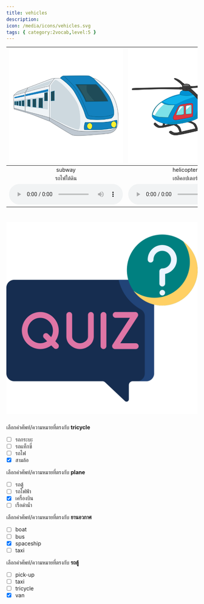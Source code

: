 ```yaml
---
title: vehicles
description: 
icon: /media/icons/vehicles.svg
tags: { category:2vocab,level:5 }
---
```


<div class="carrousel">


|![](/media/img/vehicles/subway.svg)|![](/media/img/vehicles/helicopter.svg)|![](/media/img/vehicles/van.svg)|![](/media/img/vehicles/motorcycle.svg)|![](/media/img/vehicles/truck.svg)|![](/media/img/vehicles/ship.svg)|![](/media/img/vehicles/tricycle.svg)|![](/media/img/vehicles/bicycle.svg)|![](/media/img/vehicles/spaceship.svg)|![](/media/img/vehicles/bus.svg)|![](/media/img/vehicles/plane.svg)|![](/media/img/vehicles/car.svg)|![](/media/img/vehicles/balloon.svg)|![](/media/img/vehicles/pick-up.svg)|![](/media/img/vehicles/submarine.svg)|![](/media/img/vehicles/train.svg)|![](/media/img/vehicles/boat.svg)|![](/media/img/vehicles/taxi.svg)|![](/media/img/vehicles/sky&#x20;train.svg)|![](/media/img/vehicles/shool&#x20;bus.svg)|![](/media/img/vehicles/sail.svg)|
| :----: | :----: | :----: | :----: | :----: | :----: | :----: | :----: | :----: | :----: | :----: | :----: | :----: | :----: | :----: | :----: | :----: | :----: | :----: | :----: | :----: |
|subway|helicopter|van|motorcycle|truck|ship|tricycle|bicycle|spaceship|bus|plane|car|balloon|pick-up|submarine|train|boat|taxi|sky train|shool bus|sail|
|รถไฟใต้ดิน|เฮลิคอปเตอร์|รถตู้|มอเตอร์ไซค์|รถบรรทุก|เรือ|สามล้อ|จักรยาน|ยานอวกาศ|รถเมล์|เครื่องบิน|รถยนต์|บอลลูน|รถกระบะ|เรือดำน้ำ|รถไฟ|เรือ|รถแท็กซี่|รถไฟฟ้า|รถโรงเรียน|เรือใบ|
|![](/media/audio/subway.mp3)|![](/media/audio/helicopter.mp3)|![](/media/audio/van.mp3)|![](/media/audio/motorcycle.mp3)|![](/media/audio/truck.mp3)|![](/media/audio/ship.mp3)|![](/media/audio/tricycle.mp3)|![](/media/audio/bicycle.mp3)|![](/media/audio/spaceship.mp3)|![](/media/audio/bus.mp3)|![](/media/audio/plane.mp3)|![](/media/audio/car.mp3)|![](/media/audio/balloon.mp3)|![](/media/audio/pick-up.mp3)|![](/media/audio/submarine.mp3)|![](/media/audio/train.mp3)|![](/media/audio/boat.mp3)|![](/media/audio/taxi.mp3)|![](/media/audio/sky&#x20;train.mp3)|![](/media/audio/shool&#x20;bus.mp3)|![](/media/audio/sail.mp3)|

</div>



# ![icon](/media/icons/quiz.svg) 


 เลือกคำศัพท์/ความหมายที่ตรงกับ **tricycle**
 - [ ] รถกระบะ
 - [ ] รถแท็กซี่
 - [ ] รถไฟ
 - [x] สามล้อ

 เลือกคำศัพท์/ความหมายที่ตรงกับ **plane**
 - [ ] รถตู้
 - [ ] รถไฟฟ้า
 - [x] เครื่องบิน
 - [ ] เรือดำน้ำ

 เลือกคำศัพท์/ความหมายที่ตรงกับ **ยานอวกาศ**
 - [ ] boat
 - [ ] bus
 - [x] spaceship
 - [ ] taxi

 เลือกคำศัพท์/ความหมายที่ตรงกับ **รถตู้**
 - [ ] pick-up
 - [ ] taxi
 - [ ] tricycle
 - [x] van
